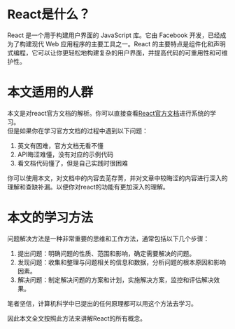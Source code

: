 # React是什么？
React 是一个用于构建用户界面的 JavaScript 库。它由 Facebook 开发，已经成为了构建现代 Web 应用程序的主要工具之一。React 的主要特点是组件化和声明式编程，它可以让你更轻松地构建复杂的用户界面，并提高代码的可重用性和可维护性。

# 本文适用的人群
本文是对react官方文档的解析。你可以直接查看[React官方文档](https://react.dev/learn)进行系统的学习。    
但是如果你在学习官方文档的过程中遇到以下问题：
1. 英文有困难，官方文档无看不懂
2. API晦涩难懂，没有对应的示例代码
3. 看文档代码懂了，但是自己实践时很困难  

你可以使用本文，对文档中的内容去芜存菁，并对文章中较晦涩的内容进行深入的理解和查缺补漏。以便你对react的功能有更加深入的理解。

# 本文的学习方法
问题解决方法是一种非常重要的思维和工作方法，通常包括以下几个步骤：
1. 提出问题：明确问题的性质、范围和影响，确定需要解决的问题。
2. 发现问题：收集和整理与问题相关的信息和数据，分析问题的根本原因和影响因素。
3. 解决问题：制定解决问题的方案和计划，实施解决方案，监控和评估解决效果。

笔者坚信，计算机科学中已提出的任何原理都可以用这个方法去学习。

因此本文全文按照此方法来讲解React的所有概念。
